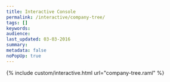 ```yaml
---
title: Interactive Console
permalink: /interactive/company-tree/
tags: []
keywords: 
audience: 
last_updated: 03-03-2016
summary: 
metadata: false
noPopUp: true
---
```


{%  include custom/interactive.html url="company-tree.raml" %}